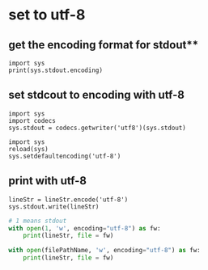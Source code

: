 # **set to utf-8**<br>
## get the encoding format for stdout**<br>
```
import sys
print(sys.stdout.encoding)
```
## **set stdcout to encoding with utf-8**<br>
```
import sys
import codecs
sys.stdout = codecs.getwriter('utf8')(sys.stdout)
```
```
import sys
reload(sys)
sys.setdefaultencoding('utf-8')
```
## **print with utf-8**<br>
```
lineStr = lineStr.encode('utf-8')
sys.stdout.write(lineStr)
```
```py
# 1 means stdout
with open(1, 'w', encoding="utf-8") as fw:
    print(lineStr, file = fw)

with open(filePathName, 'w', encoding="utf-8") as fw:
    print(lineStr, file = fw)
```

